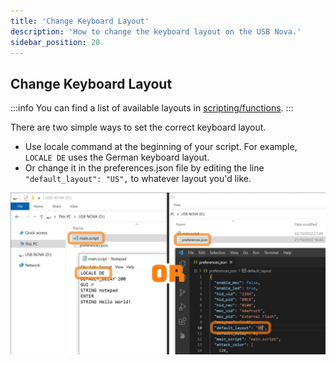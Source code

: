 ```yaml
---
title: 'Change Keyboard Layout'
description: 'How to change the keyboard layout on the USB Nova.'
sidebar_position: 20
---
```


## Change Keyboard Layout

:::info
You can find a list of available layouts in [scripting/functions](scripting/functions.md#available-keyboard-layouts).
:::

There are two simple ways to set the correct keyboard layout.
* Use locale command at the beginning of your script. For example, `LOCALE DE` uses the German keyboard layout.
* Or change it in the preferences.json file by editing the line `"default_layout": "US",` to whatever layout you'd like.

![Editing main.script or preferences.json to change keyboard layout](/img/usage/keyboard_layout.jpg)
